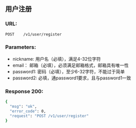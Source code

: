 ## 用户注册

### URL:
```bash
POST    /v1/user/register
```

### Parameters:
* nickname: 用户名（必填），满足4-32位字符
* email： 邮箱（必填），必须满足邮箱格式，邮箱具有唯一性
* password1: 密码（必填），至少6-32字符，不能过于简单
* password2: 必填，通password1要求，且与password1一致

### Response 200:
```bash
{
  "msg": "ok",
  "error_code": 0,
  "request": "POST /v1/user/register"
}
```
